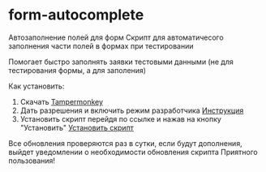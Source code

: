 # form-autocomplete
Автозаполнение полей для форм
Скрипт для автоматичесого заполнения части полей в формах при тестировании

Помогает быстро заполнять заявки тестовыми данными (не для тестирования формы, а для заполения)

Как установить:
1. Скачать [Tampermonkey](https://chromewebstore.google.com/detail/tampermonkey/dhdgffkkebhmkfjojejmpbldmpobfkfo?hl=ru)
2. Дать разрешения и включить режим разработчика [Инструкция](https://www.tampermonkey.net/faq.php#Q209)
3. Установить скрипт перейдя по ссылке и нажав на кнопку "Установить" [Установить скрипт](https://baisaganov.github.io/form-autocomplete/autofill.user.js)

Все обновления проверяются раз в сутки, если будут дополнения, выйдет уведомлении о необходимости обновления скрипта
Приятного пользования!
